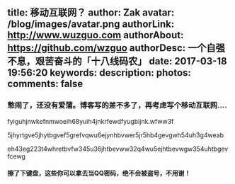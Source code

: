 title: 移动互联网？
author: Zak
avatar: /blog/images/avatar.png
authorLink: http://www.wuzguo.com
authorAbout: https://github.com/wzguo
authorDesc: 一个自强不息，艰苦奋斗的「十八线码农」
date: 2017-03-18 19:56:20
keywords:
description:
photos:
comments: false
---

### 憋闹了，还没有爱蒲。博客写的差不多了，再考虑写个移动互联网....

fyiguhjnwkefnmwoeih68yuih4jnkrfewdfyugbijnk.wfww3f

5jhyrtgve5jhytbgvef5grefvqwu6ejynhbvwer5jr5hb4gevgwh54uh3g4weab

eh43eg223t4whretbvfw345u36jhtbevww32q4wu5ejhtbevwgw354uhtbgevfcewg

#### 擦了下键盘，这些你可以拿去当QQ密码，绝不会被盗号，不用谢！

